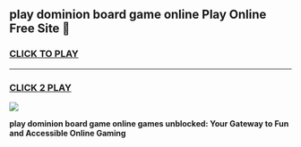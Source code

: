 
## play dominion board game online Play Online Free Site 👋
<h3>
<a href="https://download.freeplayer.one?title=play_dominion_board_game_online&ref=21F">CLICK TO PLAY</a></h3>
<hr>

<h3>
<a href="https://download.freeplayer.one?title=play_dominion_board_game_online&ref=21F">CLICK 2 PLAY</a>
  
</h3>

<a href="https://download.freeplayer.one?title=play_dominion_board_game_online&ref=21F"><img src="https://cdnb.artstation.com/p/assets/images/images/032/539/853/original/anto-thomas-button-gif.gif"></a>


**play dominion board game online games unblocked: Your Gateway to Fun and Accessible Online Gaming**
